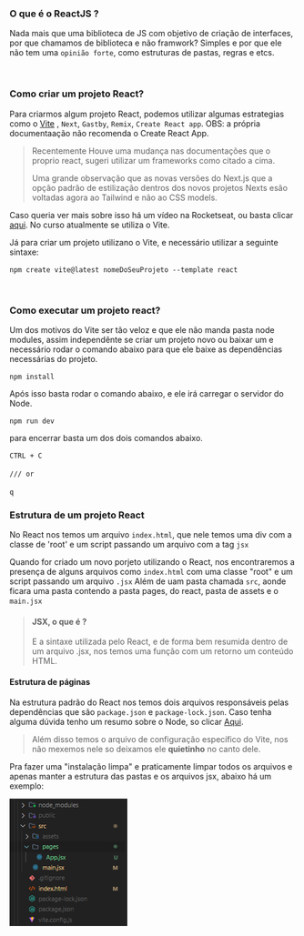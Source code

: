 ### O que é o ReactJS ?

Nada mais que uma biblioteca de JS com objetivo de criação de interfaces, por que chamamos de biblioteca e não framwork? Simples e por que ele não tem uma `opinião forte`, como estruturas de pastas, regras e etcs.

<br>

### Como criar um projeto React?
Para criarmos algum projeto React, podemos utilizar algumas estrategias como o <a href="https://vitejs.dev/guide/" target="_blank">Vite</a> , `Next`, `Gastby`, `Remix`, `Create React app`. OBS: a própria documentaação não recomenda o Create React App.

> Recentemente Houve uma mudança nas documentações que o proprio react, sugeri utilizar um frameworks como citado a cima.
>
>Uma grande observação que as novas versões do Next.js que a opção padrão de estilização dentros dos novos projetos Nexts esão voltadas agora ao Tailwind e não ao CSS models.

Caso queria ver mais sobre isso há um vídeo na Rocketseat, ou basta clicar <a href="https://www.youtube.com/watch?v=1ZDbOkW5ITs&t=622s" target="_blank">aqui</a>. No curso atualmente se utiliza o Vite.

Já para criar um projeto utilizano o Vite, e necessário utilizar a seguinte sintaxe:
```
npm create vite@latest nomeDoSeuProjeto --template react
```

<br>

### Como executar um projeto react?
Um dos motivos do Vite ser tão veloz e que ele não manda pasta node modules, assim independênte se criar um projeto novo ou baixar um e necessário rodar o comando abaixo para que ele baixe as dependências necessárias do projeto.
```
npm install
```

Após isso basta rodar o comando abaixo, e ele irá carregar o servidor do Node. 
```
npm run dev
```

para encerrar basta um dos dois comandos abaixo.
```
CTRL + C 

/// or

q
```


### Estrutura de um projeto React
No React nos temos um arquivo `index.html`, que nele temos uma div com a classe de 'root' e um script passando um arquivo com a tag `jsx`

Quando for criado um novo porjeto utilizando o React, nos encontraremos a presença de alguns arquivos como `index.html` com uma classe "root" e um script passando um arquivo `.jsx` Além de uam pasta chamada `src`, aonde ficara uma pasta contendo a pasta pages, do react, pasta de assets e o `main.jsx`

> #### JSX, o que é ?
> E a sintaxe utilizada pelo React, e de forma bem resumida dentro de um arquivo .jsx, nos temos uma função com um retorno um conteúdo HTML.

#### Estrutura de páginas
Na estrutura padrão do React nos temos dois arquivos responsáveis pelas dependências que são `package.json` e `package-lock.json`. Caso tenha alguma dúvida tenho um resumo sobre o Node, so clicar <a href="https://github.com/LFeli/Rocketseat-estudos-discovery-fundamentar/blob/main/17%20-%20NodeJS/module-04-summary.md" target="_blank">Aqui</a>. 

> Além disso temos o arquivo de configuração específico do Vite, nos não mexemos nele so deixamos ele **quietinho** no canto dele.

Pra fazer uma "instalação limpa" e praticamente limpar todos os arquivos e apenas manter a estrutura das pastas e os arquivos jsx, abaixo há um exemplo:

<img src="./assets-for-readme/exemple-clean-installation.png" alt="Exemplo de uma instalação limpa">